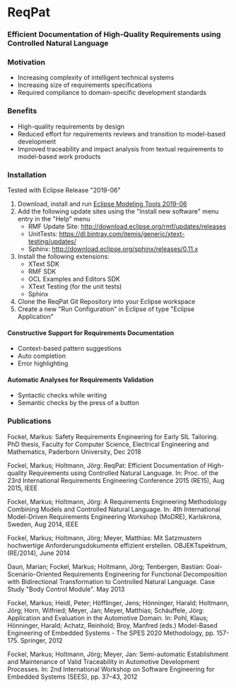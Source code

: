 # ReqPat
### Efficient Documentation of High-Quality Requirements using Controlled Natural Language

### Motivation
- Increasing complexity of intelligent technical systems
- Increasing size of requirements specifications
- Required compliance to domain-specific development standards

### Benefits
- High-quality requirements by design
- Reduced effort for requirements reviews and transition to model-based development
- Improved traceability and impact analysis from textual requirements to model-based work products

### Installation
Tested with Eclipse Release "2019-06"

1. Download, install and run [Eclipse Modeling Tools 2019-06](https://www.eclipse.org/downloads/packages/)
2. Add the following update sites using the "Install new software" menu entry in the "Help" menu
    - RMF Update Site: http://download.eclipse.org/rmf/updates/releases
    - UnitTests: https://dl.bintray.com/itemis/generic/xtext-testing/updates/
    - Sphinx: http://download.eclipse.org/sphinx/releases/0.11.x
3. Install the following extensions:
	- XText SDK
	- RMF SDK
	- OCL Examples and Editors SDK
	- XText Testing (for the unit tests)
	- Sphinx
4. Clone the ReqPat Git Repository into your Eclipse workspace
5. Create a new "Run Configuration" in Eclipse of type "Eclipse Application"

#### Constructive Support for Requirements Documentation
- Context-based pattern suggestions
- Auto completion
- Error highlighting

#### Automatic Analyses for Requirements Validation
- Syntactic checks while writing
- Semantic checks by the press of a button

### Publications
Fockel, Markus: Safety Requirements Engineering for Early SIL Tailoring. PhD thesis, Faculty for Computer Science, Electrical Engineering and Mathematics, Paderborn University, Dec 2018

Fockel, Markus; Holtmann, Jörg: ReqPat: Efficient Documentation of High-quality Requirements using Controlled Natural Language. In: Proc. of the 23rd International Requirements Engineering Conference 2015 (RE15), Aug 2015, IEEE

Fockel, Markus; Holtmann, Jörg: A Requirements Engineering Methodology Combining Models and Controlled Natural Language. In: 4th International Model-Driven Requirements Engineering Workshop (MoDRE), Karlskrona, Sweden, Aug 2014, IEEE

Fockel, Markus; Holtmann, Jörg; Meyer, Matthias: Mit Satzmustern hochwertige Anforderungsdokumente effizient erstellen. OBJEKTspektrum, (RE/2014), June 2014

Daun, Marian; Fockel, Markus; Holtmann, Jörg; Tenbergen, Bastian: Goal-Scenario-Oriented Requirements Engineering for Functional Decomposition with Bidirectional Transformation to Controlled Natural Language. Case Study "Body Control Module". May 2013

Fockel, Markus; Heidl, Peter; Höfflinger, Jens; Hönninger, Harald; Holtmann, Jörg; Horn, Wilfried; Meyer, Jan; Meyer, Matthias; Schäuffele, Jörg: Application and Evaluation in the Automotive Domain. In: Pohl, Klaus; Hönninger, Harald; Achatz, Reinhold; Broy, Manfred (eds.) Model-Based Engineering of Embedded Systems - The SPES 2020 Methodology, pp. 157-175. Springer, 2012

Fockel, Markus; Holtmann, Jörg; Meyer, Jan: Semi-automatic Establishment and Maintenance of Valid Traceability in Automotive Development Processes. In: 2nd International Workshop on Software Engineering for Embedded Systems (SEES), pp. 37–43, 2012
